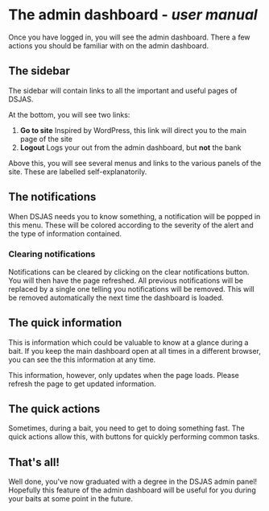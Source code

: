 # The admin dashboard - *user manual*

Once you have logged in, you will see the admin dashboard. There a few actions you should be familiar with on the admin dashboard.

## The sidebar

The sidebar will contain links to all the important and useful pages of DSJAS.

At the bottom, you will see two links:

1. **Go to site** Inspired by WordPress, this link will direct you to the main page of the site
1. **Logout** Logs your out from the admin dashboard, but **not** the bank

Above this, you will see several menus and links to the various panels of the site. These are labelled self-explanatorily.

## The notifications

When DSJAS needs you to know something, a notification will be popped in this menu. These will be colored according to the severity of the alert and the type of information contained.

### Clearing notifications

Notifications can be cleared by clicking on the clear notifications button. You will then have the page refreshed. All previous notifications will be replaced by a single one telling you notifications will be removed. This will be removed automatically the next time the dashboard is loaded.

## The quick information

This is information which could be valuable to know at a glance during a bait. If you keep the main dashboard open at all times in a different browser, you can see the this information at any time.

This information, however, only updates when the page loads. Please refresh the page to get updated information.

## The quick actions

Sometimes, during a bait, you need to get to doing something fast. The quick actions allow this, with buttons for quickly performing common tasks.

## That's all!

Well done, you've now graduated with a degree in the DSJAS admin panel! Hopefully this feature of the admin dashboard will be useful for you during your baits at some point in the future.
